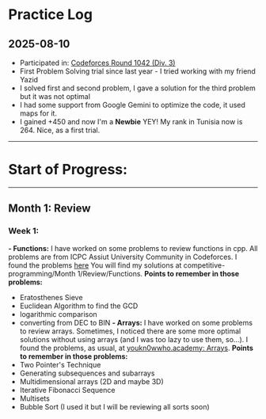# Practice Log

## 2025-08-10
- Participated in: [Codeforces Round 1042 (Div. 3)]([https://codeforces.com/problemset/problem/1234/A](https://codeforces.com/contest/2131))
- First Problem Solving trial since last year - I tried working with my friend Yazid
- I solved first and second problem, I gave a solution for the third problem but it was not optimal
- I had some support from Google Gemini to optimize the code, it used maps for it.
- I gained +450 and now I'm a **Newbie** YEY! My rank in Tunisia now is 264. Nice, as a first trial.
---
# Start of Progress:
---
## Month 1: Review
### **Week 1:**
**- Functions:**
I have worked on some problems to review functions in cpp. All problems are from ICPC Assiut University Community in Codeforces.
I found the problems <a href="https://youkn0wwho.academy/topic-list/functions" target="_blank">here</a>
You will find my solutions at competitive-programming/Month 1/Review/Functions.
**Points to remember in those problems:**
  * Eratosthenes Sieve
  * Euclidean Algorithm to find the GCD
  * logarithmic comparison
  * converting from DEC to BIN
**- Arrays:**
I have worked on some problems to review arrays. Sometimes, I noticed there are some more optimal solutions without using arrays (and I was too lazy to use
them, so...). I found the problems, as usual, at [youkn0wwho.academy: Arrays](https://youkn0wwho.academy/topic-list/arrays).
**Points to remember in those problems:**
  * Two Pointer's Technique
  * Generating subsequences and subarrays
  * Multidimensional arrays (2D and maybe 3D)
  * Iterative Fibonacci Sequence
  * Multisets
  * Bubble Sort (I used it but I will be reviewing all sorts soon)

